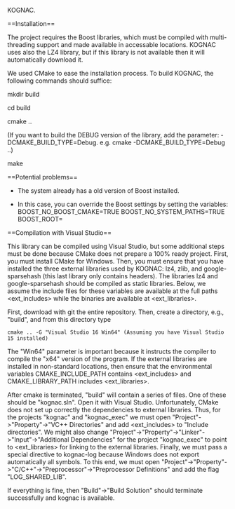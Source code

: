 KOGNAC.

==Installation==

The project requires the Boost libraries, which must be compiled with
multi-threading support and made available in accessable locations. KOGNAC uses
also the LZ4 library, but if this library is not available then it will
automatically download it.

We used CMake to ease the installation process. To build KOGNAC, the following
commands should suffice:

mkdir build

cd build

cmake ..

(If you want to build the DEBUG version of the library, add the parameter: -DCMAKE_BUILD_TYPE=Debug. e.g. cmake -DCMAKE_BUILD_TYPE=Debug ..)

make

==Potential problems==

- The system already has a old version of Boost installed.

- In this case, you can override the Boost settings by setting the variables:
BOOST_NO_BOOST_CMAKE=TRUE
BOOST_NO_SYSTEM_PATHS=TRUE
BOOST_ROOT=<path to the BOOST directory>

==Compilation with Visual Studio==

This library can be compiled using Visual Studio, but some additional steps must be done because CMake does not prepare a 100% ready project.
First, you must install CMake for Windows. Then, you must ensure that you have installed the three external libraries used by KOGNAC: lz4, zlib, and google-sparsehash (this last library only contains headers). The libraries lz4 and google-sparsehash should be compiled as static libraries. Below, we assume the include files for these variables are available at the full paths <ext_includes> while the binaries are available at <ext_libraries>.

First, download with git the entire repository. Then, create a directory, e.g., "build", and from this directory type

``
cmake .. -G "Visual Studio 16 Win64" (Assuming you have Visual Studio 15 installed)
``

The "Win64" parameter is important because it instructs the compiler to compile the "x64" version of the program.
If the external libraries are installed in non-standard locations, then ensure that the environmental variables CMAKE_INCLUDE_PATH contains <ext_includes> and CMAKE_LIBRARY_PATH includes <ext_libraries>.

After cmake is terminated, "build" will contain a series of files. One of these should be "kognac.sln". Open it with Visual Studio. Unfortunately, CMake does not set up correctly the dependencies to external libraries. Thus, for the projects "kognac" and "kognac_exec" we must open "Project"->"Property"->"VC++ Directories" and add <ext_includes> to "Include directories". We might also change "Project"->"Property"->"Linker"->"Input"->"Additional Dependencies" for the project "kognac_exec" to point to <ext_libraries> for linking to the external libraries. Finally, we must pass a special directive to kognac-log because Windows does not export automatically all symbols. To this end, we must open "Project"->"Property"->"C/C++"->"Preprocessor"->"Preprocessor Definitions" and add the flag "LOG_SHARED_LIB".

If everything is fine, then "Build"->"Build Solution" should terminate successfully and kognac is available.
